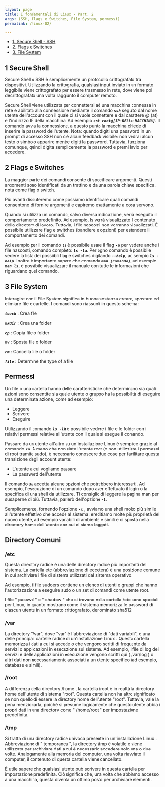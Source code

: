 ```yaml
---
layout: page
title: I fondamentali di Linux - Part. 2
args: (SSH, Flags e Switches, File System, permessi)
permalink: /linux-02/

---
```

- [1. Secure Shell - SSH](#1-secure-shell)
- [2. Flags e Switches](#2-flags-e-switches)
- [3. File System](#3-file-system)

## 1 Secure Shell

Secure Shell o SSH è semplicemente un protocollo crittografato tra dispositivi. Utilizzando la crittografia, qualsiasi input inviato in un formato leggibile viene crittografato per essere trasmesso in rete, dove viene poi decrittografato una volta raggiunto il computer remoto.

Secure Shell viene utilizzata per connettersi ad una macchina connessa in rete e abilitata alla connessione mediante il comando ***`ssh`*** seguito dal nome utente dell'account con il quale ci si vuole connettere e dal carattere @ (at) e l'indirizzo IP della macchina. Ad esempio ***`ssh root@[IP-DELLA-MACCHINA]`***. Il comando avvia la connessione, a questo punto la macchina chiede di inserire la password dell'utente. Nota: quando digiti una password in un prompt di accesso SSH non c'è alcun feedback visibile: non vedrai alcun testo o simbolo apparire mentre digiti la password. Tuttavia, funziona comunque, quindi digita semplicemente la password e premi Invio per accedere.

## 2 Flags e Switches

La maggior parte dei comandi consente di specificare argomenti. Questi argomenti sono identificati da un trattino e da una parola chiave specifica, nota come flag o switch.

Più avanti discuteremo come possiamo identificare quali comandi consentono di fornire argomenti e capiremo esattamente a cosa servono.

Quando si utilizza un comando, salvo diversa indicazione, verrà eseguito il comportamento predefinito. Ad esempio,  ls verrà visualizzato il contenuto della directory di lavoro. Tuttavia, i file nascosti non verranno visualizzati. È possibile utilizzare flag e switches (bandiere e opzioni) per estendere il comportamento dei comandi.

Ad esempio per il comando ***`ls`*** è possibile usare il flag ***`-a`*** per vedere anche i file nascosti, comando completo: ***`ls -la`***. Per ogno comando è possibile vedere la lista dei possiibli flag e switches digitando ***`--help`***, ad sempio ***`ls -help`***. Inoltre è importante sapere che comando ***`man [comando]`***, ad esempio ***`man ls`***, è possibile visualizzare il manuale con tutte le informazioni che riguardano quel comando.

## 3 File System

Interagire con il File System significa in buona sostanza creare, spostare ed elimiare file e cartelle.
I comandi sono riassunti in questo schema:

***`touch`***	:	Crea file

***`mkdir`***	: Crea una folder

***`cp`***	:	Copia file o folder

***`mv`***	:	Sposta file o folder

***`rm`***	:	Cancella file o folder

***`file`***	:	Determine the type of a file

## Permessi
Un file o una cartella hanno delle caratteristiche che determinano sia quali azioni sono consentite sia quale utente o gruppo ha la possibilità di eseguire una determinata azione, come ad esempio:
- Leggere
- Scrivere
- Eseguire

Utilizzando il comando ***`ls -lh`*** è possibile vedere i file e le folder con i relativi permessi relative all'utente con il quale si esegue il comando.

Passare da un utente all'altro su un'installazione Linux è semplice grazie al comando ***`su`***. A meno che non siate l'utente root (o non utilizziate i permessi di root tramite sudo), è necessario conoscere due cose per facilitare questa transizione degli account utente:

- L'utente a cui vogliamo passare
- La password dell'utente

Il comando ***`su`*** accetta alcune opzioni che potrebbero interessarti. Ad esempio, l'esecuzione di un comando dopo aver effettuato il login o la specifica di una shell da utilizzare.  Ti consiglio di leggere la pagina man per susaperne di più. Tuttavia, parlerò dell'opzione ***`-l`***.

Semplicemente, fornendo l'opzione ***`-l`*** , avviamo una shell molto più simile all'utente effettivo che accede al sistema: ereditiamo molte più proprietà del nuovo utente, ad esempio variabili di ambiente e simili e ci sposta nella directory home dell'utente con cui ci siamo loggati.

## Directory Comuni

### /etc

Questa directory radice è una delle directory radice più importanti del sistema. La cartella etc (abbreviazione di eccetera) è una posizione comune in cui archiviare i file di sistema utilizzati dal sistema operativo. 

Ad esempio, il file sudoers contiene un elenco di utenti e gruppi che hanno l'autorizzazione a eseguire sudo o un set di comandi come utente root.

I file " passwd " e " shadow " che si trovano nella cartella /etc sono speciali per Linux, in quanto mostrano come il sistema memorizza le password di ciascun utente in un formato crittografato, denominato sha512.

### /var

La directory "/var", dove "var" è l'abbreviazione di "dati variabili", è una delle principali cartelle radice di un'installazione Linux . Questa cartella memorizza i dati a cui si accede o che vengono scritti di frequente da servizi o applicazioni in esecuzione sul sistema. Ad esempio, i file di log dei servizi e delle applicazioni in esecuzione vengono scritti qui ( /var/log ) o altri dati non necessariamente associati a un utente specifico (ad esempio, database e simili).

### /root

A differenza della directory /home , la cartella /root  è in realtà la directory home dell'utente di sistema "root". Questa cartella non ha altro significato se non quello di essere la directory home dell'utente "root". Tuttavia, vale la pena menzionarla, poiché si presume logicamente che questo utente abbia i propri dati in una directory come " /home/root " per impostazione predefinita.  

### /tmp

Si tratta di una directory radice univoca presente in un'installazione Linux . Abbreviazione di " temporanea ", la directory /tmp è volatile e viene utilizzata per archiviare dati a cui è necessario accedere solo una o due volte. Analogamente alla memoria del computer, una volta riavviato il computer, il contenuto di questa cartella viene cancellato.

È utile sapere che qualsiasi utente può scrivere in questa cartella per impostazione predefinita. Ciò significa che, una volta che abbiamo accesso a una macchina, questa diventa un ottimo posto per archiviare elementi.